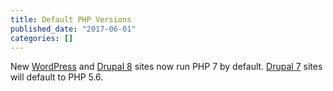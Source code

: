 ```yaml
---
title: Default PHP Versions
published_date: "2017-06-01"
categories: []
---
```

New [WordPress](https://github.com/pantheon-systems/WordPress/pull/123) and [Drupal 8](https://github.com/pantheon-systems/drops-8/pull/189) sites now run PHP 7 by default. [Drupal 7](https://github.com/pantheon-systems/drops-7/pull/107) sites will default to PHP 5.6.
